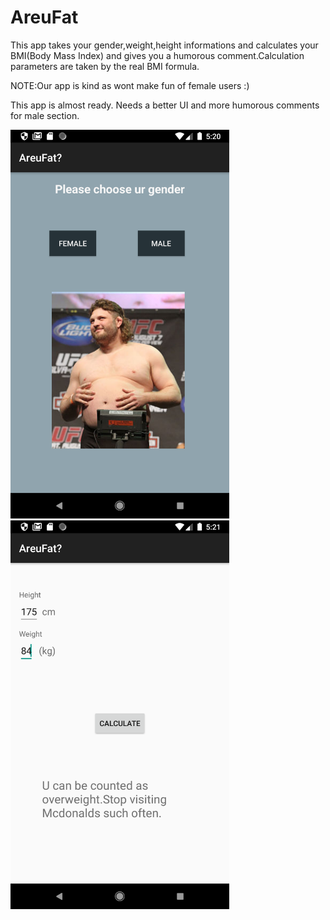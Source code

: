 # AreuFat 

This app takes your gender,weight,height informations and calculates your BMI(Body Mass Index) and gives you a humorous comment.Calculation parameters are taken by the real BMI formula.

NOTE:Our app is kind as wont make fun of female users :)

This app is almost ready. Needs a better UI and more humorous comments for male section.

<img src="PrevImg/1.png"  width= "350">

<img src="PrevImg/2.png"  width= "350">
